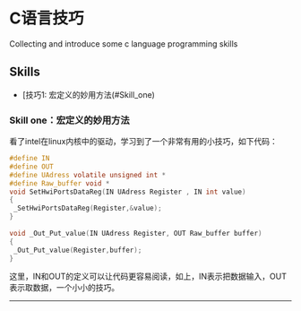 # C语言技巧
Collecting and introduce some c language programming skills

## Skills
* [技巧1: 宏定义的妙用方法(#Skill_one)

### Skill one：宏定义的妙用方法

看了intel在linux内核中的驱动，学习到了一个非常有用的小技巧，如下代码：  

```C
#define IN
#define OUT
#define UAdress volatile unsigned int *
#define Raw_buffer void *
void SetHwiPortsDataReg(IN UAdress Register , IN int value)
{
 _SetHwiPortsDataReg(Register,&value);
}
  
void _Out_Put_value(IN UAdress Register, OUT Raw_buffer buffer)
{
 _Out_Put_value(Register,buffer);
}
```
这里，IN和OUT的定义可以让代码更容易阅读，如上，IN表示把数据输入，OUT表示取数据，一个小小的技巧。  

---
